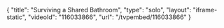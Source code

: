 {
    "title": "Surviving a Shared Bathroom",
    "type": "solo",
    "layout": "iframe-static",
    "videoId": "116033866",
    "url": "\/tvpembed\/116033866"
}